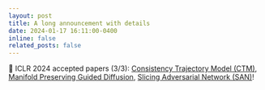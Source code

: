 ```yaml
---
layout: post
title: A long announcement with details
date: 2024-01-17 16:11:00-0400
inline: false
related_posts: false
---
```


🥳 ICLR 2024 accepted papers (3/3): [Consistency Trajectory Model (CTM)](https://openreview.net/forum?id=ymjI8feDTD), [Manifold Preserving Guided Diffusion](https://openreview.net/forum?id=o3BxOLoxm1),  [Slicing Adversarial Network (SAN)](https://openreview.net/forum?id=eiF7TU1E8E)!
